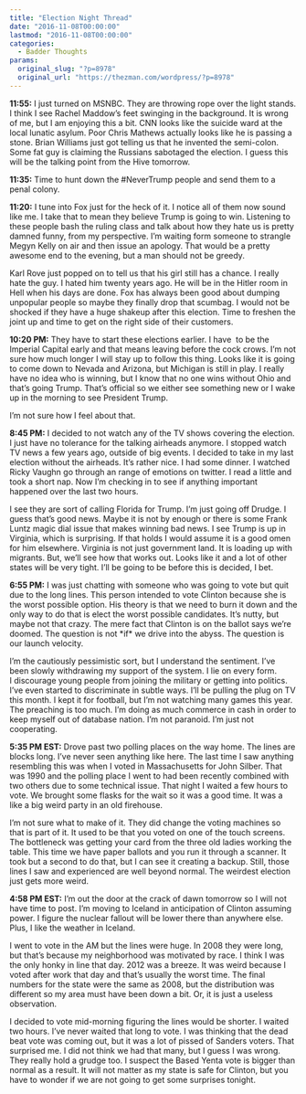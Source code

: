 ```yaml
---
title: "Election Night Thread"
date: "2016-11-08T00:00:00"
lastmod: "2016-11-08T00:00:00"
categories:
  - Badder Thoughts
params:
  original_slug: "?p=8978"
  original_url: "https://thezman.com/wordpress/?p=8978"
---
```


**11:55:** I just turned on MSNBC. They are throwing rope over the light
stands. I think I see Rachel Maddow’s feet swinging in the background.
It is wrong of me, but I am enjoying this a bit. CNN looks like the
suicide ward at the local lunatic asylum. Poor Chris Mathews actually
looks like he is passing a stone. Brian Williams just got telling us
that he invented the semi-colon. Some fat guy is claiming the Russians
sabotaged the election. I guess this will be the talking point from the
Hive tomorrow.

**11:35:** Time to hunt down the \#NeverTrump people and send them to a
penal colony.

**11:20:** I tune into Fox just for the heck of it. I notice all of them
now sound like me. I take that to mean they believe Trump is going to
win. Listening to these people bash the ruling class and talk about how
they hate us is pretty damned funny, from my perspective. I’m waiting
form someone to strangle Megyn Kelly on air and then issue an apology.
That would be a pretty awesome end to the evening, but a man should not
be greedy.

Karl Rove just popped on to tell us that his girl still has a chance. I
really hate the guy. I hated him twenty years ago. He will be in the
Hitler room in Hell when his days are done. Fox has always been good
about dumping unpopular people so maybe they finally drop that scumbag.
I would not be shocked if they have a huge shakeup after this election.
Time to freshen the joint up and time to get on the right side of their
customers.

**10:20 PM:** They have to start these elections earlier. I have  to be
the Imperial Capital early and that means leaving before the cock crows.
I’m not sure how much longer I will stay up to follow this thing. Looks
like it is going to come down to Nevada and Arizona, but Michigan is
still in play. I really have no idea who is winning, but I know that no
one wins without Ohio and that’s going Trump. That’s official so we
either see something new or I wake up in the morning to see President
Trump.

I’m not sure how I feel about that.

**8:45 PM:** I decided to not watch any of the TV shows covering the
election. I just have no tolerance for the talking airheads anymore. I
stopped watch TV news a few years ago, outside of big events. I decided
to take in my last election without the airheads. It’s rather nice. I
had some dinner. I watched Ricky Vaughn go through an range of emotions
on twitter. I read a little and took a short nap. Now I’m checking in to
see if anything important happened over the last two hours.

I see they are sort of calling Florida for Trump. I’m just going off
Drudge. I guess that’s good news. Maybe it is not by enough or there is
some Frank Luntz magic dial issue that makes winning bad news. I see
Trump is up in Virginia, which is surprising. If that holds I would
assume it is a good omen for him elsewhere. Virginia is not just
government land. It is loading up with migrants. But, we’ll see how that
works out. Looks like it and a lot of other states will be very tight.
I’ll be going to be before this is decided, I bet.

**6:55 PM:** I was just chatting with someone who was going to vote but
quit due to the long lines. This person intended to vote Clinton because
she is the worst possible option. His theory is that we need to burn it
down and the only way to do that is elect the worst possible candidates.
It’s nutty, but maybe not that crazy. The mere fact that Clinton is on
the ballot says we’re doomed. The question is not \*if\* we drive into
the abyss. The question is our launch velocity.

I’m the cautiously pessimistic sort, but I understand the sentiment.
I’ve been slowly withdrawing my support of the system. I lie on every
form. I discourage young people from joining the military or getting
into politics. I’ve even started to discriminate in subtle ways. I’ll be
pulling the plug on TV this month. I kept it for football, but I’m not
watching many games this year. The preaching is too much. I’m doing as
much commerce in cash in order to keep myself out of database nation.
I’m not paranoid. I’m just not cooperating.

**5:35 PM EST:** Drove past two polling places on the way home. The
lines are blocks long. I’ve never seen anything like here. The last time
I saw anything resembling this was when I voted in Massachusetts for
John Silber. That was 1990 and the polling place I went to had been
recently combined with two others due to some technical issue. That
night I waited a few hours to vote. We brought some flasks for the wait
so it was a good time. It was a like a big weird party in an old
firehouse.

I’m not sure what to make of it. They did change the voting machines so
that is part of it. It used to be that you voted on one of the touch
screens. The bottleneck was getting your card from the three old ladies
working the table. This time we have paper ballots and you run it
through a scanner. It took but a second to do that, but I can see it
creating a backup. Still, those lines I saw and experienced are well
beyond normal. The weirdest election just gets more weird.

**4:58 PM EST:** I’m out the door at the crack of dawn tomorrow so I
will not have time to post. I’m moving to Iceland in anticipation of
Clinton assuming power. I figure the nuclear fallout will be lower there
than anywhere else. Plus, I like the weather in Iceland.

I went to vote in the AM but the lines were huge. In 2008 they were
long, but that’s because my neighborhood was motivated by race. I think
I was the only honky in line that day. 2012 was a breeze. It was weird
because I voted after work that day and that’s usually the worst time.
The final numbers for the state were the same as 2008, but the
distribution was different so my area must have been down a bit. Or, it
is just a useless observation.

I decided to vote mid-morning figuring the lines would be shorter. I
waited two hours. I’ve never waited that long to vote. I was thinking
that the dead beat vote was coming out, but it was a lot of pissed of
Sanders voters. That surprised me. I did not think we had that many, but
I guess I was wrong. They really hold a grudge too. I suspect the Based
Yenta vote is bigger than normal as a result. It will not matter as my
state is safe for Clinton, but you have to wonder if we are not going to
get some surprises tonight.

 
